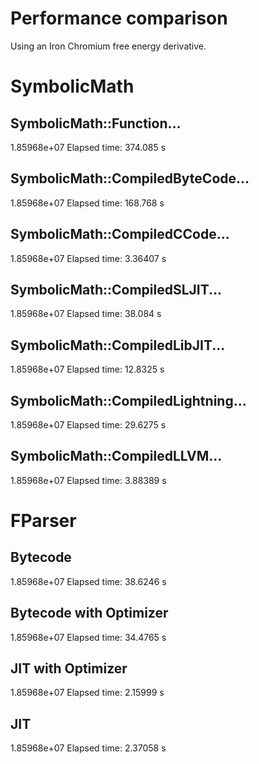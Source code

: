 # Performance comparison
Using an Iron Chromium free energy derivative.

# SymbolicMath

## SymbolicMath::Function...
1.85968e+07
Elapsed time: 374.085 s

## SymbolicMath::CompiledByteCode...
1.85968e+07
Elapsed time: 168.768 s

## SymbolicMath::CompiledCCode...
1.85968e+07
Elapsed time: 3.36407 s

## SymbolicMath::CompiledSLJIT...
1.85968e+07
Elapsed time: 38.084 s

## SymbolicMath::CompiledLibJIT...
1.85968e+07
Elapsed time: 12.8325 s

## SymbolicMath::CompiledLightning...
1.85968e+07
Elapsed time: 29.6275 s

## SymbolicMath::CompiledLLVM...
1.85968e+07
Elapsed time: 3.88389 s

# FParser

## Bytecode
1.85968e+07
Elapsed time: 38.6246 s

## Bytecode with Optimizer
1.85968e+07
Elapsed time: 34.4765 s

## JIT with Optimizer
1.85968e+07
Elapsed time: 2.15999 s

## JIT
1.85968e+07
Elapsed time: 2.37058 s
